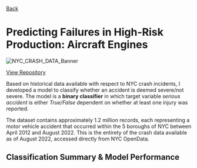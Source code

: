 [Back](https://zenjen-devs.github.io)

# Predicting Failures in High-Risk Production: Aircraft Engines

![NYC_CRASH_DATA_Banner](https://www.adsadvance.co.uk/media/images/2022%20SUMMER/AircraftTechConnectivity-ByGoldenDayz-CpyrtSS1774733423.jpg)


[View Repository](https://github.com/zenjen-dev/deep-learning_predicting-failures/blob/main/DeepLearning_PredictiveMaintenance.ipynb) <br>

Based on historical data available with respect to NYC crash incidents, I developed a model to classify whether an accident is deemed severe/not severe. The model is a **binary classifier** in which target variable *serious accident* is either *True/False* dependent on whether at least one injury was reported. 

The dataset contains approximately 1.2 million records, each representing a motor vehicle accident that occurred within the 5 boroughs of NYC between April 2012 and August 2022. This is the entirety of the crash data available as of August 2022, accessed directly from NYC OpenData.

## Classification Summary & Model Performance 
